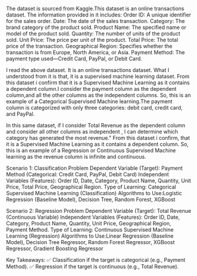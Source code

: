 The dataset is sourced from Kaggle.This dataset is an online transactions dataset. The information provided in it includes:
Order ID: A unique identifier for the sales order.
Date: The date of the sales transaction.
Category: The brand category of the product sold.
Product Name: The specified name or model of the product sold.
Quantity: The number of units of the product sold.
Unit Price: The price per unit of the product.
Total Price: The total price of the transaction.
Geographical Region: Specifies whether the transaction is from Europe, North America, or Asia.
Payment Method: The payment type used—Credit Card, PayPal, or Debit Card.

I read the above dataset. It is an online transactions dataset. What I understood from it is that, it is a supervised machine learning dataset. From this dataset i confirm that it is a Supervised Machine Learning as it contains a dependent column.I consider the payment column as the dependent column,and  all the other columns as the independent columns. So, this is an example of a Categorical Supervised Machine learning.The payment column is categorized with only three categories: debit card, credit card, and PayPal. 

In this same dataset, if I consider Total Revenue as the dependent column and consider all other columns as independent , I can determine which category has generated the most revenue." From this dataset i confirm, that it is a Supervised Machine Learning as it contains a dependent column. So, this is an example of a Regression or Continuous Supervised Machine learning as the revenue column is infinite and continuous.

Scenario 1: Classification Problem
Dependent Variable (Target): Payment Method (Categorical: Credit Card, PayPal, Debit Card)
Independent Variables (Features): Order ID, Date, Category, Product Name, Quantity, Unit Price, Total Price, Geographical Region.
Type of Learning: Categorical Supervised Machine Learning (Classification)
Algorithms to Use:Logistic Regression (Baseline Model), Decision Tree, Random Forest, XGBoost 

Scenario 2: Regression Problem
Dependent Variable (Target): Total Revenue (Continuous Variable)
Independent Variables (Features): Order ID, Date, Category, Product Name, Quantity, Unit Price, Geographical Region, Payment Method.
Type of Learning: Continuous Supervised Machine Learning (Regression)
Algorithms to Use:Linear Regression (Baseline Model), Decision Tree Regressor, Random Forest Regressor, XGBoost Regressor, Gradient Boosting Regressor

Key Takeaways:
✅ Classification if the target is categorical (e.g., Payment Method).
✅ Regression if the target is continuous (e.g., Total Revenue).










